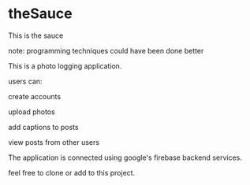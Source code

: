 # theSauce
This is the sauce

note: programming techniques could have been done better

This is a photo logging application.

users can:

create accounts

upload photos

add captions to posts

view posts from other users

The application is connected using google's firebase backend services.

feel free to clone or add to this project.
